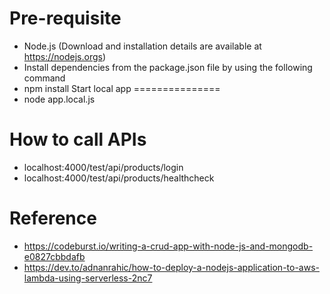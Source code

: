 
Pre-requisite
=============
- Node.js (Download and installation details are available at https://nodejs.orgs)
- Install dependencies from the package.json file by using the following command
- npm install
Start local app
===============
- node app.local.js

How to call APIs
================
- localhost:4000/test/api/products/login
- localhost:4000/test/api/products/healthcheck

Reference
=========
- https://codeburst.io/writing-a-crud-app-with-node-js-and-mongodb-e0827cbbdafb
- https://dev.to/adnanrahic/how-to-deploy-a-nodejs-application-to-aws-lambda-using-serverless-2nc7